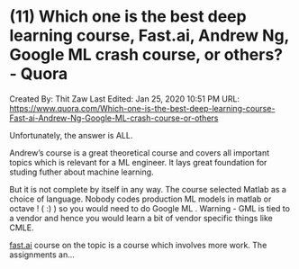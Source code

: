 # (11) Which one is the best deep learning course, Fast.ai, Andrew Ng, Google ML crash course, or others? - Quora

Created By: Thit Zaw
Last Edited: Jan 25, 2020 10:51 PM
URL: https://www.quora.com/Which-one-is-the-best-deep-learning-course-Fast-ai-Andrew-Ng-Google-ML-crash-course-or-others

Unfortunately, the answer is ALL.

Andrew’s course is a great theoretical course and covers all important topics which is relevant for a ML engineer. It lays great foundation for studing futher about machine learning.

But it is not complete by itself in any way. The course selected Matlab as a choice of language. Nobody codes production ML models in matlab or octave ! ( :) ) so you would need to do Google ML . Warning - GML is tied to a vendor and hence you would learn a bit of vendor specific things like CMLE.

[fast.ai](http://fast.ai/) course on the topic is a course which involves more work. The assignments an...